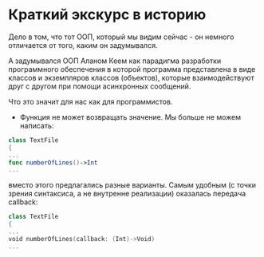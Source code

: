 # Краткий экскурс в историю
Дело в том, что тот ООП, который мы видим сейчас - он немного отличается от того, каким он задумывался.

А задумывался ООП Аланом Кеем как парадигма разработки программного обеспечения в которой программа представлена в виде классов и экземпляров классов (объектов), которые взаимодействуют друг с другом при помощи асинхронных сообщений.

Что это значит для нас как для программистов.
* Функция не может возвращать значение.
  Мы больше не можем написать: 

```swift
class TextFile
{
...
func numberOfLines()->Int
...
```
вместо этого предлагались разные варианты. Самым удобным (с точки зрения синтаксиса, а не внутренне реализации) оказалась передача callback:
```swift
class TextFile
{
...
void numberOfLines(callback: (Int)->Void)
...
```
